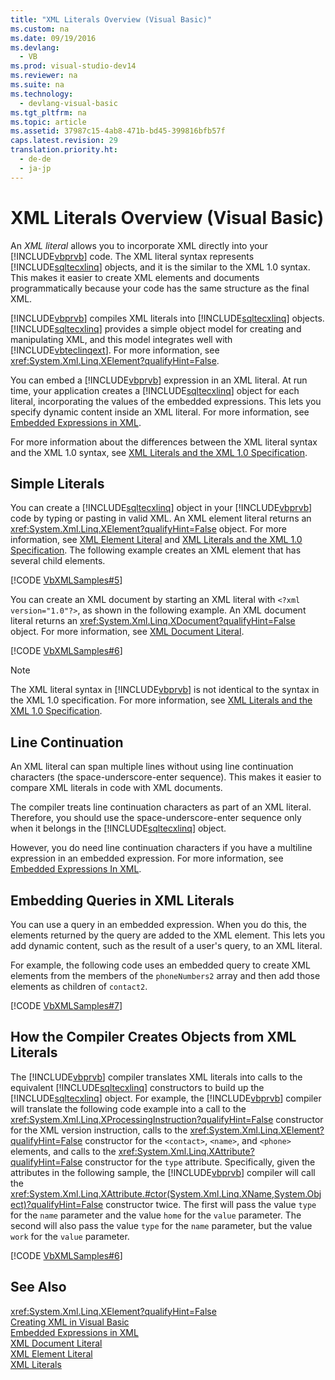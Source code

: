```yaml
---
title: "XML Literals Overview (Visual Basic)"
ms.custom: na
ms.date: 09/19/2016
ms.devlang: 
  - VB
ms.prod: visual-studio-dev14
ms.reviewer: na
ms.suite: na
ms.technology: 
  - devlang-visual-basic
ms.tgt_pltfrm: na
ms.topic: article
ms.assetid: 37987c15-4ab8-471b-bd45-399816bfb57f
caps.latest.revision: 29
translation.priority.ht: 
  - de-de
  - ja-jp
---
```

# XML Literals Overview (Visual Basic)
An *XML literal* allows you to incorporate XML directly into your [!INCLUDE[vbprvb](../vs140/includes/vbprvb_md.md)] code. The XML literal syntax represents [!INCLUDE[sqltecxlinq](../vs140/includes/sqltecxlinq_md.md)] objects, and it is the similar to the XML 1.0 syntax. This makes it easier to create XML elements and documents programmatically because your code has the same structure as the final XML.  
  
 [!INCLUDE[vbprvb](../vs140/includes/vbprvb_md.md)] compiles XML literals into [!INCLUDE[sqltecxlinq](../vs140/includes/sqltecxlinq_md.md)] objects. [!INCLUDE[sqltecxlinq](../vs140/includes/sqltecxlinq_md.md)] provides a simple object model for creating and manipulating XML, and this model integrates well with [!INCLUDE[vbteclinqext](../vs140/includes/vbteclinqext_md.md)]. For more information, see <xref:System.Xml.Linq.XElement?qualifyHint=False>.  
  
 You can embed a [!INCLUDE[vbprvb](../vs140/includes/vbprvb_md.md)] expression in an XML literal. At run time, your application creates a [!INCLUDE[sqltecxlinq](../vs140/includes/sqltecxlinq_md.md)] object for each literal, incorporating the values of the embedded expressions. This lets you specify dynamic content inside an XML literal. For more information, see [Embedded Expressions in XML](../Topic/Embedded%20Expressions%20in%20XML%20\(Visual%20Basic\).md).  
  
 For more information about the differences between the XML literal syntax and the XML 1.0 syntax, see [XML Literals and the XML 1.0 Specification](../vs140/XML-Literals-and-the-XML-1.0-Specification--Visual-Basic-.md).  
  
## Simple Literals  
 You can create a [!INCLUDE[sqltecxlinq](../vs140/includes/sqltecxlinq_md.md)] object in your [!INCLUDE[vbprvb](../vs140/includes/vbprvb_md.md)] code by typing or pasting in valid XML. An XML element literal returns an <xref:System.Xml.Linq.XElement?qualifyHint=False> object. For more information, see [XML Element Literal](../Topic/XML%20Element%20Literal%20\(Visual%20Basic\).md) and [XML Literals and the XML 1.0 Specification](../vs140/XML-Literals-and-the-XML-1.0-Specification--Visual-Basic-.md). The following example creates an XML element that has several child elements.  
  
 [!CODE [VbXMLSamples#5](../CodeSnippet/VS_Snippets_VBCSharp/VbXMLSamples#5)]  
  
 You can create an XML document by starting an XML literal with `<?xml version="1.0"?>`, as shown in the following example. An XML document literal returns an <xref:System.Xml.Linq.XDocument?qualifyHint=False> object. For more information, see [XML Document Literal](../Topic/XML%20Document%20Literal%20\(Visual%20Basic\).md).  
  
 [!CODE [VbXMLSamples#6](../CodeSnippet/VS_Snippets_VBCSharp/VbXMLSamples#6)]  
  
> [!NOTE]
>  The XML literal syntax in [!INCLUDE[vbprvb](../vs140/includes/vbprvb_md.md)] is not identical to the syntax in the XML 1.0 specification. For more information, see [XML Literals and the XML 1.0 Specification](../vs140/XML-Literals-and-the-XML-1.0-Specification--Visual-Basic-.md).  
  
## Line Continuation  
 An XML literal can span multiple lines without using line continuation characters (the space-underscore-enter sequence). This makes it easier to compare XML literals in code with XML documents.  
  
 The compiler treats line continuation characters as part of an XML literal. Therefore, you should use the space-underscore-enter sequence only when it belongs in the [!INCLUDE[sqltecxlinq](../vs140/includes/sqltecxlinq_md.md)] object.  
  
 However, you do need line continuation characters if you have a multiline expression in an embedded expression. For more information, see [Embedded Expressions In XML](../Topic/Embedded%20Expressions%20in%20XML%20\(Visual%20Basic\).md).  
  
## Embedding Queries in XML Literals  
 You can use a query in an embedded expression. When you do this, the elements returned by the query are added to the XML element. This lets you add dynamic content, such as the result of a user's query, to an XML literal.  
  
 For example, the following code uses an embedded query to create XML elements from the members of the `phoneNumbers2` array and then add those elements as children of `contact2`.  
  
 [!CODE [VbXMLSamples#7](../CodeSnippet/VS_Snippets_VBCSharp/VbXMLSamples#7)]  
  
## How the Compiler Creates Objects from XML Literals  
 The [!INCLUDE[vbprvb](../vs140/includes/vbprvb_md.md)] compiler translates XML literals into calls to the equivalent [!INCLUDE[sqltecxlinq](../vs140/includes/sqltecxlinq_md.md)] constructors to build up the [!INCLUDE[sqltecxlinq](../vs140/includes/sqltecxlinq_md.md)] object. For example, the [!INCLUDE[vbprvb](../vs140/includes/vbprvb_md.md)] compiler will translate the following code example into a call to the <xref:System.Xml.Linq.XProcessingInstruction?qualifyHint=False> constructor for the XML version instruction, calls to the <xref:System.Xml.Linq.XElement?qualifyHint=False> constructor for the `<contact>`, `<name>`, and `<phone>` elements, and calls to the <xref:System.Xml.Linq.XAttribute?qualifyHint=False> constructor for the `type` attribute. Specifically, given the attributes in the following sample, the [!INCLUDE[vbprvb](../vs140/includes/vbprvb_md.md)] compiler will call the <xref:System.Xml.Linq.XAttribute.#ctor(System.Xml.Linq.XName,System.Object)?qualifyHint=False> constructor twice. The first will pass the value `type` for the `name` parameter and the value `home` for the `value` parameter. The second will also pass the value `type` for the `name` parameter, but the value `work` for the `value` parameter.  
  
 [!CODE [VbXMLSamples#6](../CodeSnippet/VS_Snippets_VBCSharp/VbXMLSamples#6)]  
  
## See Also  
 <xref:System.Xml.Linq.XElement?qualifyHint=False>   
 [Creating XML in Visual Basic](../vs140/Creating-XML-in-Visual-Basic.md)   
 [Embedded Expressions in XML](../Topic/Embedded%20Expressions%20in%20XML%20\(Visual%20Basic\).md)   
 [XML Document Literal](../Topic/XML%20Document%20Literal%20\(Visual%20Basic\).md)   
 [XML Element Literal](../Topic/XML%20Element%20Literal%20\(Visual%20Basic\).md)   
 [XML Literals](../Topic/XML%20Literals%20\(Visual%20Basic\).md)